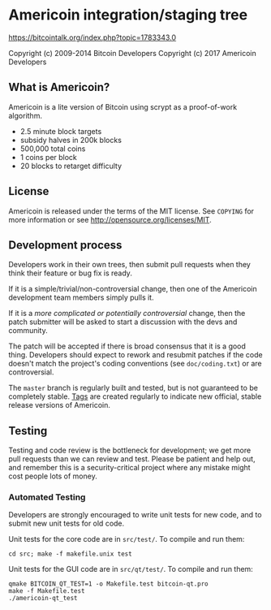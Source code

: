 Americoin integration/staging tree
================================

https://bitcointalk.org/index.php?topic=1783343.0

Copyright (c) 2009-2014 Bitcoin Developers
Copyright (c) 2017 Americoin Developers

What is Americoin?
----------------

Americoin is a lite version of Bitcoin using scrypt as a proof-of-work algorithm.
 - 2.5 minute block targets
 - subsidy halves in 200k blocks
 - 500,000 total coins
 - 1 coins per block
 - 20 blocks to retarget difficulty

License
-------

Americoin is released under the terms of the MIT license. See `COPYING` for more
information or see http://opensource.org/licenses/MIT.

Development process
-------------------

Developers work in their own trees, then submit pull requests when they think
their feature or bug fix is ready.

If it is a simple/trivial/non-controversial change, then one of the Americoin
development team members simply pulls it.

If it is a *more complicated or potentially controversial* change, then the patch
submitter will be asked to start a discussion with the devs and community.

The patch will be accepted if there is broad consensus that it is a good thing.
Developers should expect to rework and resubmit patches if the code doesn't
match the project's coding conventions (see `doc/coding.txt`) or are
controversial.

The `master` branch is regularly built and tested, but is not guaranteed to be
completely stable. [Tags](https://github.com/americoin-project/americoin/tags) are created
regularly to indicate new official, stable release versions of Americoin.

Testing
-------

Testing and code review is the bottleneck for development; we get more pull
requests than we can review and test. Please be patient and help out, and
remember this is a security-critical project where any mistake might cost people
lots of money.

### Automated Testing

Developers are strongly encouraged to write unit tests for new code, and to
submit new unit tests for old code.

Unit tests for the core code are in `src/test/`. To compile and run them:

    cd src; make -f makefile.unix test

Unit tests for the GUI code are in `src/qt/test/`. To compile and run them:

    qmake BITCOIN_QT_TEST=1 -o Makefile.test bitcoin-qt.pro
    make -f Makefile.test
    ./americoin-qt_test

